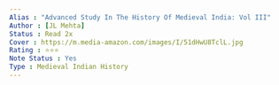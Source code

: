 ```yaml
---
Alias : "Advanced Study In The History Of Medieval India: Vol III"
Author : [JL Mehta]
Status : Read 2x
Cover : https://m.media-amazon.com/images/I/51dHwU8TclL.jpg
Rating : ⭐⭐⭐
Note Status : Yes
Type : Medieval Indian History
---
```


